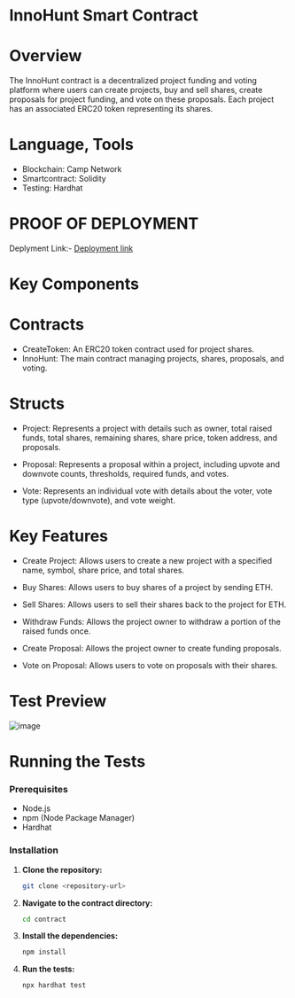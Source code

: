 # InnoHunt Smart Contract

# Overview
The InnoHunt contract is a decentralized project funding and voting platform where users can create projects, buy and sell shares, create proposals for project funding, and vote on these proposals. Each project has an associated ERC20 token representing its shares.

# Language, Tools
 - Blockchain: Camp Network
 - Smartcontract: Solidity
 - Testing: Hardhat

# PROOF OF DEPLOYMENT
 Deplyment Link:- [Deployment link](https://explorerl2new-camp-network-4xje7wy105.t.conduit.xyz/address/0x0dE9EB5Ca6F5880843B0e3884B6FD7646A05006d?tab=txs)
 
# Key Components

# Contracts
- CreateToken: An ERC20 token contract used for project shares.
- InnoHunt: The main contract managing projects, shares, proposals, and voting.

# Structs
- Project: Represents a project with details such as owner, total raised funds, total shares, remaining shares, share price, token address, and proposals.

- Proposal: Represents a proposal within a project, including upvote and downvote counts, thresholds, required funds, and votes.

- Vote: Represents an individual vote with details about the voter, vote type (upvote/downvote), and vote weight.

# Key Features
- Create Project: Allows users to create a new project with a specified name, symbol, share price, and total shares.

- Buy Shares: Allows users to buy shares of a project by sending ETH.

- Sell Shares: Allows users to sell their shares back to the project for ETH.

- Withdraw Funds: Allows the project owner to withdraw a portion of the raised funds once.

- Create Proposal: Allows the project owner to create funding proposals.

- Vote on Proposal: Allows users to vote on proposals with their shares.

# Test Preview
![image](https://github.com/sanjail3/Innohunt-Hackathon/assets/121343334/9b3ca8ab-4991-40f8-af3d-baf1a3a34d76)

# Running the Tests

### Prerequisites

- Node.js
- npm (Node Package Manager)
- Hardhat

### Installation

1. **Clone the repository:**
   ```sh
   git clone <repository-url>
   ```
   
2. **Navigate to the contract directory:**
   ```sh
   cd contract
   ```

3. **Install the dependencies:**
   ```sh
   npm install
   ```

4. **Run the tests:**
   ```sh
   npx hardhat test
   ```
